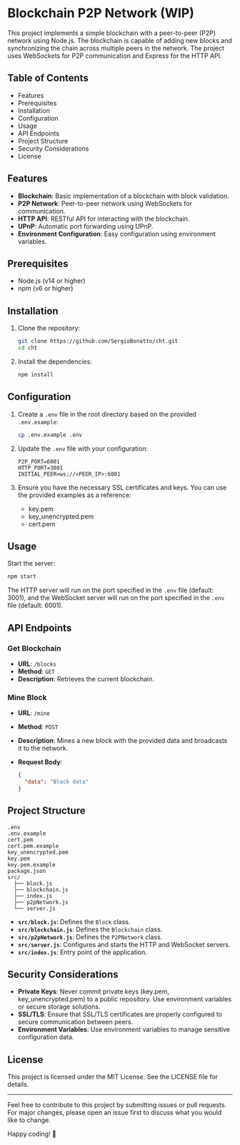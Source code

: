 # Blockchain P2P Network (WIP)

This project implements a simple blockchain with a peer-to-peer (P2P) network using Node.js. The blockchain is capable of adding new blocks and synchronizing the chain across multiple peers in the network. The project uses WebSockets for P2P communication and Express for the HTTP API.

## Table of Contents

- Features
- Prerequisites
- Installation
- Configuration
- Usage
- API Endpoints
- Project Structure
- Security Considerations
- License

## Features

- **Blockchain**: Basic implementation of a blockchain with block validation.
- **P2P Network**: Peer-to-peer network using WebSockets for communication.
- **HTTP API**: RESTful API for interacting with the blockchain.
- **UPnP**: Automatic port forwarding using UPnP.
- **Environment Configuration**: Easy configuration using environment variables.

## Prerequisites

- Node.js (v14 or higher)
- npm (v6 or higher)

## Installation

1. Clone the repository:

   ```sh
   git clone https://github.com/SergioBonatto/cht.git
   cd cht
   ```

2. Install the dependencies:

   ```sh
   npm install
   ```

## Configuration

1. Create a `.env` file in the root directory based on the provided `.env.example`:

   ```sh
   cp .env.example .env
   ```

2. Update the `.env` file with your configuration:

   ```env
   P2P_PORT=6001
   HTTP_PORT=3001
   INITIAL_PEER=ws://<PEER_IP>:6001
   ```

3. Ensure you have the necessary SSL certificates and keys. You can use the provided examples as a reference:

   - key.pem
   - key_unencrypted.pem
   - cert.pem

## Usage

Start the server:

```sh
npm start
```

The HTTP server will run on the port specified in the `.env` file (default: 3001), and the WebSocket server will run on the port specified in the `.env` file (default: 6001).

## API Endpoints

### Get Blockchain

- **URL**: `/blocks`
- **Method**: `GET`
- **Description**: Retrieves the current blockchain.

### Mine Block

- **URL**: `/mine`
- **Method**: `POST`
- **Description**: Mines a new block with the provided data and broadcasts it to the network.
- **Request Body**:

  ```json
  {
    "data": "Block data"
  }
  ```

## Project Structure

```
.env
.env.example
cert.pem
cert.pem.example
key_unencrypted.pem
key.pem
key.pem.example
package.json
src/
  ├── block.js
  ├── blockchain.js
  ├── index.js
  ├── p2pNetwork.js
  └── server.js
```

- **`src/block.js`**: Defines the `Block` class.
- **`src/blockchain.js`**: Defines the `Blockchain` class.
- **`src/p2pNetwork.js`**: Defines the `P2PNetwork` class.
- **`src/server.js`**: Configures and starts the HTTP and WebSocket servers.
- **`src/index.js`**: Entry point of the application.

## Security Considerations

- **Private Keys**: Never commit private keys (key.pem, key_unencrypted.pem) to a public repository. Use environment variables or secure storage solutions.
- **SSL/TLS**: Ensure that SSL/TLS certificates are properly configured to secure communication between peers.
- **Environment Variables**: Use environment variables to manage sensitive configuration data.

## License

This project is licensed under the MIT License. See the LICENSE file for details.

---

Feel free to contribute to this project by submitting issues or pull requests. For major changes, please open an issue first to discuss what you would like to change.

Happy coding! 🚀
